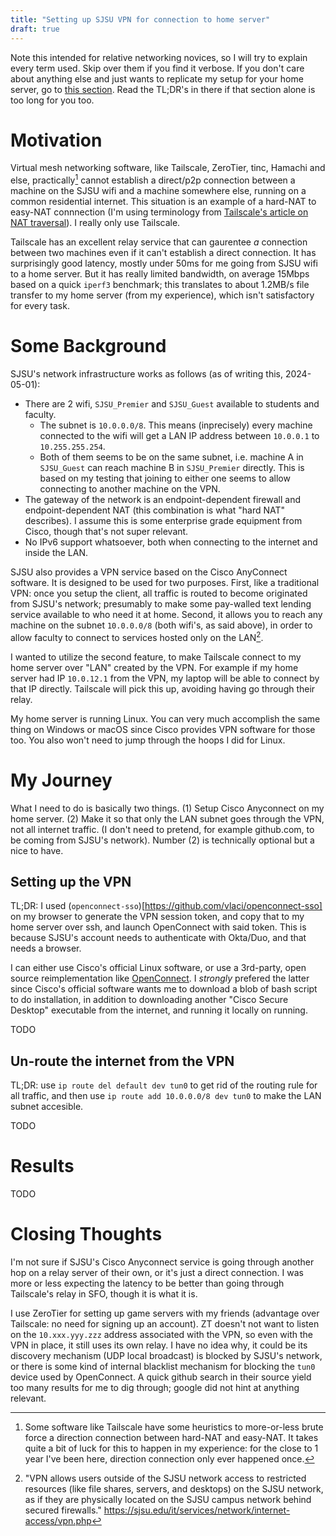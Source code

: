 ```yaml
---
title: "Setting up SJSU VPN for connection to home server"
draft: true
---
```


Note this intended for relative networking novices, so I will try to explain every term used. Skip over them if you find it verbose. If you don't care about anything else and just wants to replicate my setup for your home server, go to [this section](#my-journey). Read the TL;DR's in there if that section alone is too long for you too.

# Motivation
Virtual mesh networking software, like Tailscale, ZeroTier, tinc, Hamachi and else, practically[^1] cannot establish a direct/p2p connection between a machine on the SJSU wifi and a machine somewhere else, running on a common residential internet. This situation is an example of a hard-NAT to easy-NAT connnection (I'm using terminology from [Tailscale's article on NAT traversal](https://tailscale.com/blog/how-nat-traversal-works)). I really only use Tailscale.

Tailscale has an excellent relay service that can gaurentee _a_ connection between two machines even if it can't establish a direct connection. It has surprisingly good latency, mostly under 50ms for me going from SJSU wifi to a home server. But it has really limited bandwidth, on average 15Mbps based on a quick `iperf3` benchmark; this translates to about 1.2MB/s file transfer to my home server (from my experience), which isn't satisfactory for every task.

# Some Background
SJSU's network infrastructure works as follows (as of writing this, 2024-05-01):
- There are 2 wifi, `SJSU_Premier` and `SJSU_Guest` available to students and faculty.
    - The subnet is `10.0.0.0/8`. This means (inprecisely) every machine connected to the wifi will get a LAN IP address between `10.0.0.1` to `10.255.255.254`.
    - Both of them seems to be on the same subnet, i.e. machine A in `SJSU_Guest` can reach machine B in `SJSU_Premier` directly. This is based on my testing that joining to either one seems to allow connecting to another machine on the VPN.
- The gateway of the network is an endpoint-dependent firewall and endpoint-dependent NAT (this combination is what "hard NAT" describes). I assume this is some enterprise grade equipment from Cisco, though that's not super relevant.
- No IPv6 support whatsoever, both when connecting to the internet and inside the LAN.

SJSU also provides a VPN service based on the Cisco AnyConnect software. It is designed to be used for two purposes. First, like a traditional VPN: once you setup the client, all traffic is routed to become originated from SJSU's network; presumably to make some pay-walled text lending service available to who need it at home. Second, it allows you to reach any machine on the subnet `10.0.0.0/8` (both wifi's, as said above), in order to allow faculty to connect to services hosted only on the LAN[^2].

I wanted to utilize the second feature, to make Tailscale connect to my home server over "LAN" created by the VPN. For example if my home server had IP `10.0.12.1` from the VPN, my laptop will be able to connect by that IP directly. Tailscale will pick this up, avoiding having go through their relay.

My home server is running Linux. You can very much accomplish the same thing on Windows or macOS since Cisco provides VPN software for those too. You also won't need to jump through the hoops I did for Linux.

# My Journey
What I need to do is basically two things. (1) Setup Cisco Anyconnect on my home server. (2) Make it so that only the LAN subnet goes through the VPN, not all internet traffic. (I don't need to pretend, for example github.com, to be coming from SJSU's network). Number (2) is technically optional but a nice to have.

## Setting up the VPN
TL;DR: I used (`openconnect-sso`)[https://github.com/vlaci/openconnect-sso] on my browser to generate the VPN session token, and copy that to my home server over ssh, and launch OpenConnect with said token. This is because SJSU's account needs to authenticate with Okta/Duo, and that needs a browser.

I can either use Cisco's official Linux software, or use a 3rd-party, open source reimplementation like [OpenConnect](https://www.infradead.org/openconnect/). I _strongly_ prefered the latter since Cisco's official software wants me to download a blob of bash script to do installation, in addition to downloading another "Cisco Secure Desktop" executable from the internet, and running it locally on running.

TODO

## Un-route the internet from the VPN
TL;DR: use `ip route del default dev tun0` to get rid of the routing rule for all traffic, and then use `ip route add 10.0.0.0/8 dev tun0` to make the LAN subnet accesible.

TODO

# Results
TODO

# Closing Thoughts
I'm not sure if SJSU's Cisco Anyconnect service is going through another hop on a relay server of their own, or it's just a direct connection. I was more or less expecting the latency to be better than going through Tailscale's relay in SFO, though it is what it is.

I use ZeroTier for setting up game servers with my friends (advantage over Tailscale: no need for signing up an account). ZT doesn't not want to listen on the `10.xxx.yyy.zzz` address associated with the VPN, so even with the VPN in place, it still uses its own relay. I have no idea why, it could be its discovery mechanism (UDP local broadcast) is blocked by SJSU's network, or there is some kind of internal blacklist mechanism for blocking the `tun0` device used by OpenConnect. A quick github search in their source yield too many results for me to dig through; google did not hint at anything relevant.



[^1]: Some software like Tailscale have some heuristics to more-or-less brute force a direction connection between hard-NAT and easy-NAT. It takes quite a bit of luck for this to happen in my experience: for the close to 1 year I've been here, direction connection only ever happened once.

[^2]: "VPN allows users outside of the SJSU network access to restricted resources (like file shares, servers, and desktops) on the SJSU network, as if they are physically located on the SJSU campus network behind secured firewalls." https://sjsu.edu/it/services/network/internet-access/vpn.php
